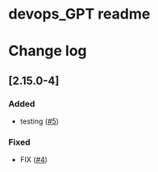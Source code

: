 # devops_GPT readme
# Change log
## [2.15.0-4]
### Added
- testing ([#5])

### Fixed 
- FIX ([#4])

[#5]: https://github.com/bhagwank/github_workflow/pull/5
[#4]: https://github.com/bhagwank/github_workflow/pull/4
